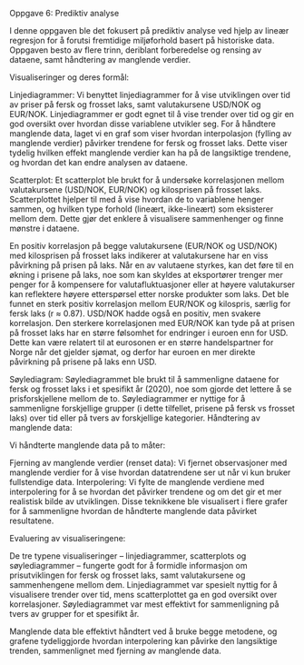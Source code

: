 Oppgave 6: Prediktiv analyse

I denne oppgaven ble det fokusert på prediktiv analyse ved hjelp av lineær regresjon for å forutsi fremtidige miljøforhold basert på historiske data. Oppgaven besto av flere trinn, deriblant forberedelse og rensing av dataene, samt håndtering av manglende verdier.

Visualiseringer og deres formål:

Linjediagrammer:
Vi benyttet linjediagrammer for å vise utviklingen over tid av priser på fersk og frosset laks, samt valutakursene USD/NOK og EUR/NOK. Linjediagrammer er godt egnet til å vise trender over tid og gir en god oversikt over hvordan disse variablene utvikler seg.
For å håndtere manglende data, laget vi en graf som viser hvordan interpolasjon (fylling av manglende verdier) påvirker trendene for fersk og frosset laks. Dette viser tydelig hvilken effekt manglende verdier kan ha på de langsiktige trendene, og hvordan det kan endre analysen av dataene.

Scatterplot:
Et scatterplot ble brukt for å undersøke korrelasjonen mellom valutakursene (USD/NOK, EUR/NOK) og kilosprisen på frosset laks. Scatterplottet hjelper til med å vise hvordan de to variablene henger sammen, og hvilken type forhold (lineært, ikke-lineært) som eksisterer mellom dem. Dette gjør det enklere å visualisere sammenhenger og finne mønstre i dataene.

En positiv korrelasjon på begge valutakursene (EUR/NOK og USD/NOK) med kilosprisen på frosset laks indikerer at valutakursene har en viss påvirkning på prisen på laks. Når en av valutaene styrkes, kan det føre til en økning i prisene på laks, noe som kan skyldes at eksportører trenger mer penger for å kompensere for valutafluktuasjoner eller at høyere valutakurser kan reflektere høyere etterspørsel etter norske produkter som laks.
Det ble funnet en sterk positiv korrelasjon mellom EUR/NOK og kilospris, særlig for fersk laks (r ≈ 0.87). USD/NOK hadde også en positiv, men svakere korrelasjon. Den sterkere korrelasjonen med EUR/NOK kan tyde på at prisen på frosset laks har en større følsomhet for endringer i euroen enn for USD. Dette kan være relatert til at eurosonen er en større handelspartner for Norge når det gjelder sjømat, og derfor har euroen en mer direkte påvirkning på prisene på laks enn USD.

Søylediagram:
Søylediagrammet ble brukt til å sammenligne dataene for fersk og frosset laks i et spesifikt år (2020), noe som gjorde det lettere å se prisforskjellene mellom de to. Søylediagrammer er nyttige for å sammenligne forskjellige grupper (i dette tilfellet, prisene på fersk vs frosset laks) over tid eller på tvers av forskjellige kategorier.
Håndtering av manglende data:

Vi håndterte manglende data på to måter:

Fjerning av manglende verdier (renset data): Vi fjernet observasjoner med manglende verdier for å vise hvordan datatrendene ser ut når vi kun bruker fullstendige data.
Interpolering: Vi fylte de manglende verdiene med interpolering for å se hvordan det påvirker trendene og om det gir et mer realistisk bilde av utviklingen.
Disse teknikkene ble visualisert i flere grafer for å sammenligne hvordan de håndterte manglende data påvirket resultatene.

Evaluering av visualiseringene:

De tre typene visualiseringer – linjediagrammer, scatterplots og søylediagrammer – fungerte godt for å formidle informasjon om prisutviklingen for fersk og frosset laks, samt valutakursene og sammenhengene mellom dem. Linjediagrammet var spesielt nyttig for å visualisere trender over tid, mens scatterplottet ga en god oversikt over korrelasjoner. 
Søylediagrammet var mest effektivt for sammenligning på tvers av grupper for et spesifikt år.

Manglende data ble effektivt håndtert ved å bruke begge metodene, og grafene tydeliggjorde hvordan interpolering kan påvirke den langsiktige trenden, sammenlignet med fjerning av manglende data.
